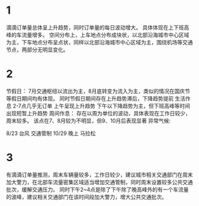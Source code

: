 # 1

滴滴订单量总体呈上升趋势，同时订单量的每日波动增大。
具体体现在上下班高峰的车流量增多。
空间分布上，上车地点分布成块状，以北部沿海城市中心区域为主，下车地点分布呈点状，同样以北部沿海城市中心区域为主，围绕机场等交通节点，两部分无明显变化。

# 2
节假日：
7月交通枢纽以流出为主，8月底转变为流入为主，类似的情况在国庆节等假日期间均有体现。
同时节假日期间存在上升趋势滞后，下降趋势提前
生活作息
2-7点几乎无订单
上午呈现上升趋势
下午以下降趋势为主，但下班高峰等时间出现短暂上升趋势
周间作息：
存在以周为单位的波动，具体表现在工作日较少，周末较多。
该点在7、8月较为不明显，但9、10月后表现显著
异常气候:

8/23 台风
交通管制
10/29 晚上 马拉松


# 3 

有滴滴订单量推测，周末车辆量较多，工作日较少，建议城市相关交通部门在周末加大警力，在北部车流量密集区域适当增加交通管制，同时周末设置较多公共交通批次，缓解交通压力。
同时下午2~4点是除了下午除了晚高峰外的有一个车流量的波峰，建议相关交通部门在该时间段加大警力，增大公共交通批次。







